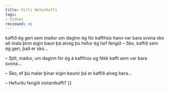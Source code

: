 ```yaml
---
title: Villi Neto/Kaffi
tags:
- Videos
reviewed: no
---
```

<vocabulary>
kaffið
ég geri
sem
maður
um daginn
ég fór
kaffihús
hann var
bara
svona
sko
að mala
þinn eigin
baun
þá
alveg
þú hefur
ég hef fengið
</vocabulary>
<Instagram
data-translate="true"
file="Villi Neto – Kaffi.mp4"
url="https://www.instagram.com/p/Bu8dSzbAJIs/"
user_image="VilliNeto.jpg"
user_name="Villi Neto"
user_handle="villineto"
audio="03-kaffi.mp3">
– Sko, kaffið sem ég geri, það er sko…

– Sjitt, maður, um daginn fór ég á kaffihús og fékk kaffi sem var bara svona...

– Sko, ef þú malar þínar eigin baunir þá er kaffið alveg bara...

– Hefurðu fengið instantkaffi?
}}
